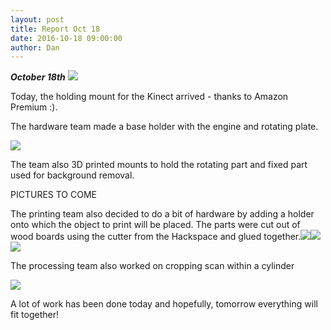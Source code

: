 ```yaml
---
layout: post
title: Report Oct 18
date: 2016-10-18 09:00:00
author: Dan
---
```


***October 18th***
![](/img/blog/18th/media/image08.png)

Today, the holding mount for the Kinect arrived - thanks to Amazon
Premium :).

The hardware team made a base holder with the engine and rotating plate.

![](/img/blog/18th/media/image11.png)

The team also 3D printed mounts to hold the rotating part and fixed part
used for background removal.

PICTURES TO COME

The printing team also decided to do a bit of hardware by adding a
holder onto which the object to print will be placed. The parts were cut
out of wood boards using the cutter from the Hackspace and glued
together.![](/img/blog/18th/media/image10.jpg)![](/img/blog/18th/media/image07.jpg)![](/img/blog/18th/media/image03.jpg)

The processing team also worked on cropping scan within a cylinder

![](/img/blog/18th/media/image04.png)

A lot of work has been done today and hopefully, tomorrow everything
will fit together!

